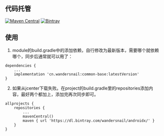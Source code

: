 ## 代码托管
[![Maven Central](https://maven-badges.herokuapp.com/maven-central/cn.wandersnail/common-base/badge.svg)](https://maven-badges.herokuapp.com/maven-central/cn.wandersnail/common-base)
[![Bintray](https://api.bintray.com/packages/wandersnail/android/common-base/images/download.svg) ](https://bintray.com/wandersnail/android/common-base/_latestVersion)


## 使用

1. module的build.gradle中的添加依赖，自行修改为最新版本，需要哪个就依赖哪个，同步后通常就可以用了：
```
dependencies {
	...
	implementation 'cn.wandersnail:common-base:latestVersion'
}
```

2. 如果从jcenter下载失败。在project的build.gradle里的repositories添加内容，最好两个都加上，添加完再次同步即可。
```
allprojects {
	repositories {
		...
		mavenCentral()
		maven { url 'https://dl.bintray.com/wandersnail/androidx/' }
	}
}
```